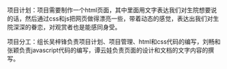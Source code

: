 项目计划：项目需要制作一个html页面，其中里面用文字表达我们对生院想要说的话，然后通过css和js把网页做得漂亮一些，带着动态的感觉，表达出我们对生院深深的眷恋，对观赏者也是能感同身受。

项目分工：组长吴梓锋负责项目计划、项目管理、html和css代码的编写，刘畅和张颖负责javascript代码的编写，谭云娃负责页面的设计和文档的文字内容的撰写。
